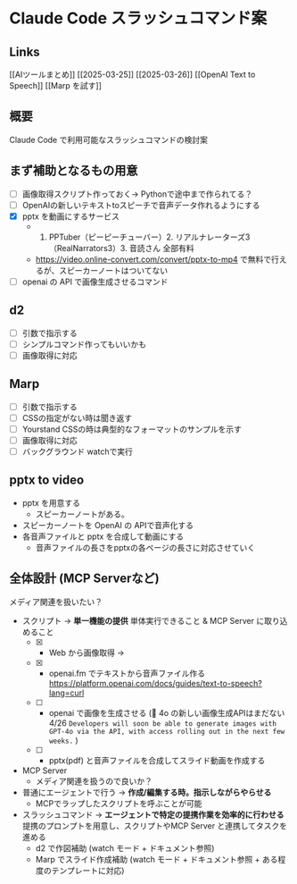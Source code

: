 # Claude Code スラッシュコマンド案

## Links

[[AIツールまとめ]] 
[[2025-03-25]]
[[2025-03-26]]
[[OpenAI Text to Speech]]
[[Marp を試す]]

## 概要

Claude Code で利用可能なスラッシュコマンドの検討案

##  まず補助となるもの用意

- [ ] 画像取得スクリプト作っておく→ Pythonで途中まで作られてる？
- [ ] OpenAIの新しいテキストtoスピーチで音声データ作れるようにする
- [x] pptx を動画にするサービス
	- 1. PPTuber（ピーピーチューバー）2. リアルナレーターズ3（RealNarrators3）3. 音読さん 全部有料
	- https://video.online-convert.com/convert/pptx-to-mp4 で無料で行えるが、スピーカーノートはついてない
- [ ] openai の API で画像生成させるコマンド

## d2

- [ ] 引数で指示する
- [ ] シンプルコマンド作ってもいいかも
- [ ] 画像取得に対応

## Marp

- [ ] 引数で指示する
- [ ] CSSの指定がない時は聞き返す
- [ ] Yourstand CSSの時は典型的なフォーマットのサンプルを示す
- [ ] 画像取得に対応
- [ ] バックグラウンド watchで実行

## pptx to video

- pptx を用意する
	- スピーカーノートがある。
- スピーカーノートを OpenAI の APIで音声化する
- 各音声ファイルと pptx を合成して動画にする
	- 音声ファイルの長さをpptxの各ページの長さに対応させていく

## 全体設計 (MCP Serverなど)

メディア関連を扱いたい？

- スクリプト -> **単一機能の提供** 単体実行できること & MCP Server に取り込めること
	- [x] - Web から画像取得 -> 
	- [x] - openai.fm でテキストから音声ファイル作る https://platform.openai.com/docs/guides/text-to-speech?lang=curl
	- [ ] - openai で画像を生成させる (🔶 4o の新しい画像生成APIはまだない4/26 `Developers will soon be able to generate images with GPT‑4o via the API, with access rolling out in the next few weeks.` )
	- [ ] - pptx(pdf) と音声ファイルを合成してスライド動画を作成する
- MCP Server
	- メディア関連を扱うので良いか？
- 普通にエージェントで行う -> **作成/編集する時。指示しながらやらせる**
	- MCPでラップしたスクリプトを呼ぶことが可能
- スラッシュコマンド -> **エージェントで特定の提携作業を効率的に行わせる** 提携のプロンプトを用意し、スクリプトやMCP Server と連携してタスクを進める
	- d2 で作図補助 (watch モード + ドキュメント参照)
	- Marp でスライド作成補助 (watch モード + ドキュメント参照 + ある程度のテンプレートに対応)
